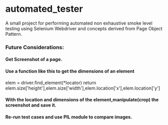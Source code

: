 # automated_tester
A small project for performing automated non exhaustive smoke level testing  using Selenium Webdriver and concepts derived from Page Object Pattern. 




### Future Considerations:

#### Get Screenshot of a page.
#### Use a function like this to get the dimensions of an element
elem = driver.find_element(*locator)
return elem.size['height'],elem.size['width'],elem.location['x'],elem.location['y']
#### With the location and dimensions of the element,manipulate(crop) the screenshot and save it.
#### Re-run test cases and use PIL module to compare images.


